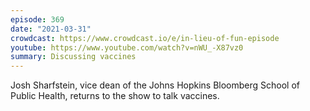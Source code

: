 ```yaml
---
episode: 369
date: "2021-03-31"
crowdcast: https://www.crowdcast.io/e/in-lieu-of-fun-episode
youtube: https://www.youtube.com/watch?v=nWU_-X87vz0
summary: Discussing vaccines
---
```

Josh Sharfstein, vice dean of the Johns Hopkins Bloomberg School of Public Health, returns to the show to talk vaccines.
